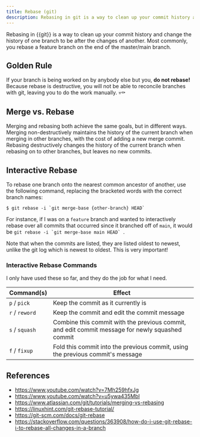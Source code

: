 ```yaml
---
title: Rebase (git)
description: Rebasing in git is a way to clean up your commit history and change the history of one branch to be after the changes of another.
---
```


Rebasing in {{git}} is a way to clean up your commit history and change the history of one branch to be after the changes of another. Most commonly, you rebase a feature branch on the end of the master/main branch.

## Golden Rule

If your branch is being worked on by anybody else but you, **do not rebase!** Because rebase is destructive, you will not be able to reconcile branches with git, leaving you to do the work manually. 💀⚰️

## Merge vs. Rebase

Merging and rebasing both achieve the same goals, but in different ways. Merging non-destructively maintains the history of the current branch when merging in other branches, with the cost of adding a new merge commit. Rebasing destructively changes the history of the current branch when rebasing on to other branches, but leaves no new commits.

## Interactive Rebase

To rebase one branch onto the nearest common ancestor of another, use the following command, replacing the bracketed words with the correct branch names:

```shell
$ git rebase -i `git merge-base {other-branch} HEAD`
```

For instance, if I was on a `feature` branch and wanted to interactively rebase over all commits that occurred since it branched off of `main`, it would be ```git rebase -i `git merge-base main HEAD` ```.

Note that when the commits are listed, they are listed oldest to newest, unlike the git log which is newest to oldest. This is very important!

### Interactive Rebase Commands

I only have used these so far, and they do the job for what I need.

Command(s) | Effect
--- | ---
`p` / `pick`| Keep the commit as it currently is
`r` / `reword` | Keep the commit and edit the commit message
`s` / `squash` | Combine this commit with the previous commit, and edit commit message for newly squashed commit
`f` / `fixup` | Fold this commit into the previous commit, using the previous commit's message

## References

- https://www.youtube.com/watch?v=7Mh259hfxJg
- https://www.youtube.com/watch?v=u5ywa435MbI
- https://www.atlassian.com/git/tutorials/merging-vs-rebasing
- https://linuxhint.com/git-rebase-tutorial/
- https://git-scm.com/docs/git-rebase
- https://stackoverflow.com/questions/363908/how-do-i-use-git-rebase-i-to-rebase-all-changes-in-a-branch
